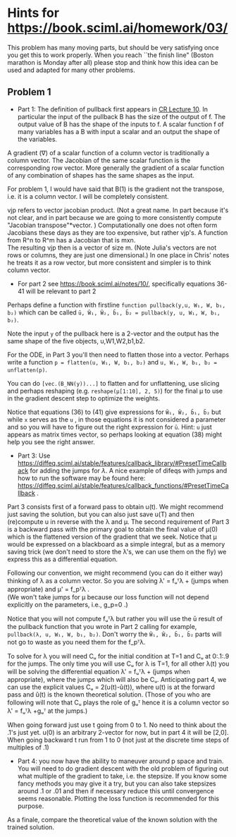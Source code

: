 # Hints for https://book.sciml.ai/homework/03/

This problem has many moving parts, but should be very satisfying once you get this to work properly.  When you reach ``the finish line" (Boston marathon is Monday after all) please
stop and think how this idea can be used and adapted for many other problems.


## Problem 1

* Part 1: The definition of pullback first appears in [CR Lecture 10][10].  In particular the input of the pullback B has the size of the output of f.  The output value of B has the shape of the  inputs to f.  A scalar function f of many variables has a B with input a scalar and an output  the shape of the variables.

A gradient (∇) of a scalar function of a column vector is traditionally a column vector.
The Jacobian of the same scalar function is the corresponding row vector.  More generally
the gradient of a scalar function of any combination of shapes has the same shapes as the input.


For problem 1, I would have said that B(1) is the gradient not the transpose, i.e. it is a column vector.
I will be completely consistent.

vjp refers to vector jacobian product. (Not a great name.
In part because it's not clear, and in part because we are going
to more consistently compute "Jacobian transpose"*vector.
)  Computationally one does not often form Jacobians these days as they are too expensive, but rather vjp's.
A function from R^n to R^m has a Jacobian that is mxn.  
The resulting vjp then is a vector of size m.    (Note Julia's vectors are not rows or columns, they are just one dimensional.)  In one place in Chris' notes he treats it as a row vector, but more consistent and simpler is to think column vector.

* For part 2 see https://book.sciml.ai/notes/10/, specifically equations 36-41 will be relevant to part 2

Perhaps define a function with firstline `function pullback(y,u, W₁, W, b₁, b₂)` which can be called
`ū, W̄₁, W̄₂, b̄₁, b̄₂ = pullback(y, u, W₁, W, b₁, b₂)`.

Note the input `y` of the pullback here is a 2-vector and the output has the same shape  of the five objects, u,W1,W2,b1,b2.
 
For the ODE, in Part 3 you'll then need to flatten those into a vector. Perhaps write a function
`p = flatten(u, W₁, W, b₁, b₂)` and `u, W₁, W, b₁, b₂ = unflatten(p)`.

You can do `[vec.(B_NN(y))...]` to flatten and for unflattening, use slicing and perhaps reshaping (e.g. `reshape(µ[1:10], 2, 5)`) for the final µ to use in the gradient descent step to optimize the weights.

Notice that equations (36) to (41) give expressions for `W̄₁, W̄₂, b̄₁, b̄₂` but while `x` serves as the `u` , in those equations it is not considered a parameter and so you will have to figure out the right expression for `ū`.
Hint: `u` just appears as matrix times vector, so perhaps looking at equation (38) might help you see the right answer.

* Part 3: Use https://diffeq.sciml.ai/stable/features/callback_library/#PresetTimeCallback for adding the jumps for $\lambda$.  A nice example of difeqs with jumps and how to run the software
may be found here: https://diffeq.sciml.ai/stable/features/callback_functions/#PresetTimeCallback .

Part 3 consists first of a forward pass to obtain u(t). We might recommend just saving the solution, but you can also just save u(T) and then (re)compute u in reverse with the  λ and μ.  The second requirement of Part 3 is
 a backward pass with the primary goal 
to obtain the final value of μ(0) which is the flattened version of the gradient that we seek.
Notice that μ would be expressed on a blackboard as a simple integral, but as a memory saving trick
(we don't need to store the λ's, we can use them on the fly) we express this as a differential equation.

Following our convention, we might recommend (you can do it either way) thinking of λ as a column vector.
So you are solving λ' = fᵤᵀλ + (jumps when appropriate) and μ' = f_pᵀλ .  
(We won't take jumps for μ because our loss function will not depend explicitly on the parameters, i.e., g_p=0
.)

Notice that you will not compute fᵤᵀλ but rather you will use the ū result of the pullback function that you wrote in Part 2 calling for example,    `pullback(λ, u, W₁, W, b₁, b₂)`. Don't worry the
 `W̄₁, W̄₂, b̄₁, b̄₂`   parts will not go to waste as you need them for the f_pᵀλ.


To solve for λ you will need Cᵤ for the initial condition at T=1 and Cᵤ at 0:.1:.9 for the jumps.
The only time you will use Cᵤ for λ is T=1, for all other λ(t) you will be solving the differential
equation λ' = fᵤᵀλ + (jumps when appropriate), where the jumps which will also be Cᵤ.
Anticipating part 4, we can use the explicit values Cᵤ = 2(u(t)-û(t)), where u(t) is at the forward pass and û(t) is the known theoretical solution. (Those of you who are following will note that Cᵤ plays
the role of gᵤᵀ hence it is a column vector so λ' = fᵤᵀλ +gᵤᵀ  at the jumps.)

When going forward just use t going from 0 to 1.  No need to think about the .1's just yet.
u(0) is an arbitrary 2-vector for now, but in part 4 it will be [2,0]. When going backward t
run from 1 to 0 (not just at the discrete time steps of multiples of .1)

* Part 4: you now have the ability to maneuver around p space and train.  You will need to do gradient
descent with the old problem of figuring out what multiple of the gradient to take, i.e. the stepsize.
If you know some fancy methods you may give it a try, but you can also take stepsizes around .1 or .01 and
then if necessary reduce this until convergence seems reasonable.  Plotting the loss function is recommended
for this purpose.

As a finale, compare the theoretical value of the known solution with the trained solution.

[10]:https://book.sciml.ai/notes/10/